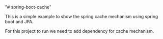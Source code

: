"# spring-boot-cache" 

This is a simple example to show the spring cache mechanism
using spring boot and JPA.

For this project to run we need to add dependency for cache mechanism.


